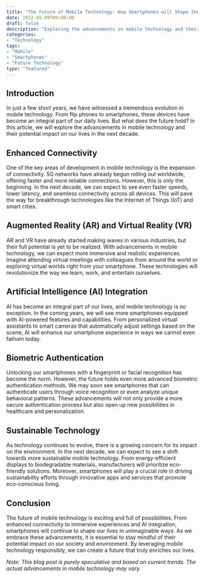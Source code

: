 ```yaml
--- 
title: "The Future of Mobile Technology: How Smartphones will Shape the Next Decade" 
date: 2022-05-09T09:00:00 
draft: false 
description: "Exploring the advancements in mobile technology and their potential impact on our lives in the coming years." 
categories: 
- "Technology" 
tags: 
- "Mobile" 
- "Smartphones" 
- "Future Technology" 
type: "featured" 
---
```


## Introduction

In just a few short years, we have witnessed a tremendous evolution in mobile technology. From flip phones to smartphones, these devices have become an integral part of our daily lives. But what does the future hold? In this article, we will explore the advancements in mobile technology and their potential impact on our lives in the next decade.

## Enhanced Connectivity

One of the key areas of development in mobile technology is the expansion of connectivity. 5G networks have already begun rolling out worldwide, offering faster and more reliable connections. However, this is only the beginning. In the next decade, we can expect to see even faster speeds, lower latency, and seamless connectivity across all devices. This will pave the way for breakthrough technologies like the Internet of Things (IoT) and smart cities.

## Augmented Reality (AR) and Virtual Reality (VR)

AR and VR have already started making waves in various industries, but their full potential is yet to be realized. With advancements in mobile technology, we can expect more immersive and realistic experiences. Imagine attending virtual meetings with colleagues from around the world or exploring virtual worlds right from your smartphone. These technologies will revolutionize the way we learn, work, and entertain ourselves.

## Artificial Intelligence (AI) Integration

AI has become an integral part of our lives, and mobile technology is no exception. In the coming years, we will see more smartphones equipped with AI-powered features and capabilities. From personalized virtual assistants to smart cameras that automatically adjust settings based on the scene, AI will enhance our smartphone experience in ways we cannot even fathom today.

## Biometric Authentication

Unlocking our smartphones with a fingerprint or facial recognition has become the norm. However, the future holds even more advanced biometric authentication methods. We may soon see smartphones that can authenticate users through voice recognition or even analyze unique behavioral patterns. These advancements will not only provide a more secure authentication process but also open up new possibilities in healthcare and personalization.

## Sustainable Technology

As technology continues to evolve, there is a growing concern for its impact on the environment. In the next decade, we can expect to see a shift towards more sustainable mobile technology. From energy-efficient displays to biodegradable materials, manufacturers will prioritize eco-friendly solutions. Moreover, smartphones will play a crucial role in driving sustainability efforts through innovative apps and services that promote eco-conscious living.

## Conclusion

The future of mobile technology is exciting and full of possibilities. From enhanced connectivity to immersive experiences and AI integration, smartphones will continue to shape our lives in unimaginable ways. As we embrace these advancements, it is essential to stay mindful of their potential impact on our society and environment. By leveraging mobile technology responsibly, we can create a future that truly enriches our lives.

*Note: This blog post is purely speculative and based on current trends. The actual advancements in mobile technology may vary.*
